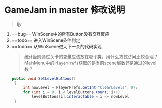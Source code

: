 # GameJam in master 修改说明
> ljy

1. ==bug== WinScene中的所有Button没有交互反应
2. ==todo== 进入WinScene条件判定
3. ==todo== 从WinScene进入下一关的代码实现
   > 统计当前通过关卡的变量应该放在哪个类，用什么方式访问比较合理？
   > MainMenu中的`PlayerPrefs`获取的是当前scene层数还是通过的level数？
   ```c#
   public void SetLevelButtons()
    {
        int nowLevel = PlayerPrefs.GetInt("ClearLevels", 0);
        for (int i = 0; i < levelButtons.Count; i++)
            levelButtons[i].interactable = i <= nowLevel;
    }
   ```
